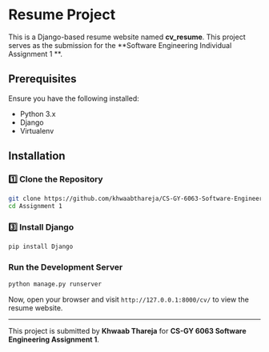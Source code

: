 # Resume Project

This is a Django-based resume website named **cv_resume**. This project serves as the submission for the **Software Engineering Individual Assignment 1 **.

## Prerequisites
Ensure you have the following installed:
- Python 3.x
- Django
- Virtualenv

## Installation
### 1️⃣ Clone the Repository
```sh
git clone https://github.com/khwaabthareja/CS-GY-6063-Software-Engineering.git
cd Assignment 1
```

### 3️⃣ Install Django
```sh
pip install Django
```

### Run the Development Server
```sh
python manage.py runserver
```

Now, open your browser and visit `http://127.0.0.1:8000/cv/` to view the resume website.

---
This project is submitted by **Khwaab Thareja** for **CS-GY 6063 Software Engineering Assignment 1**.

